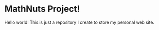 # MathNuts Project!

Hello world! This is just a repository I create to store my personal web site.  
